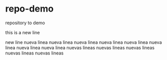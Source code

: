 # repo-demo
repository to demo

this is a new line

new line
nueva linea
nueva linea
nueva linea
nueva linea
nueva linea
nueva linea
nueva linea
nueva linea
nuevas lineas
nuevas lineas
nuevas lineas
nuevas lineas
nuevas lineas
